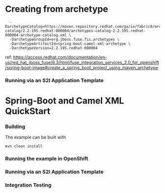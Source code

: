 # Creating from archetype

```mvn org.apache.maven.plugins:maven-archetype-plugin:2.4:generate \
  -DarchetypeCatalog=https://maven.repository.redhat.com/ga/io/fabric8/archetypes/archetypes-catalog/2.2.195.redhat-000004/archetypes-catalog-2.2.195.redhat-000004-archetype-catalog.xml \
  -DarchetypeGroupId=org.jboss.fuse.fis.archetypes \
  -DarchetypeArtifactId=spring-boot-camel-xml-archetype \
  -DarchetypeVersion=2.2.195.redhat-000004
  ```

ref: https://access.redhat.com/documentation/en-us/red_hat_jboss_fuse/6.3/html/fuse_integration_services_2.0_for_openshift/spring-boot-image#create_a_spring_boot_project_using_maven_archetype

### Running via an S2I Application Template


# Spring-Boot and Camel XML QuickStart


### Building

The example can be built with

    mvn clean install

### Running the example in OpenShift

### Running via an S2I Application Template

### Integration Testing


